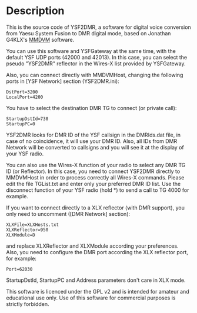 # Description

This is the source code of YSF2DMR, a software for digital voice conversion from Yaesu System Fusion to DMR digital mode, based on Jonathan G4KLX's [MMDVM](https://github.com/g4klx) software.

You can use this software and YSFGateway at the same time, with the default YSF UDP ports (42000 and 42013). In this case, you can select the pseudo "YSF2DMR" reflector in the Wires-X list provided by YSFGateway.

Also, you can connect directly with MMDVMHost, changing the following ports in [YSF Network] section (YSF2DMR.ini):

    DstPort=3200
    LocalPort=4200

You have to select the destination DMR TG to connect (or private call):

    StartupDstId=730
    StartupPC=0

YSF2DMR looks for DMR ID of the YSF callsign in the DMRIds.dat file, in case of no coincidence, it will use your DMR ID. Also, all IDs from DMR Network will be converted to callsigns and you will see it at the display of your YSF radio.

You can also use the Wires-X function of your radio to select any DMR TG ID (or Reflector). In this case, you need to connect YSF2DMR directly to MMDVMHost in order to process correctly all Wires-X commands. Please edit the file TGList.txt and enter only your preferred DMR ID list. Use the disconnect function of your YSF radio (hold *) to send a call to TG 4000 for example.

If you want to connect directly to a XLX reflector (with DMR support), you only need to uncomment ([DMR Network] section):

    XLXFile=XLXHosts.txt
    XLXReflector=950
    XLXModule=D

and replace XLXReflector and XLXModule according your preferences. Also, you need to configure the DMR port according the XLX reflector port, for example:

    Port=62030

StartupDstId, StartupPC and Address parameters don't care in XLX mode.

This software is licenced under the GPL v2 and is intended for amateur and educational use only. Use of this software for commercial purposes is strictly forbidden.
